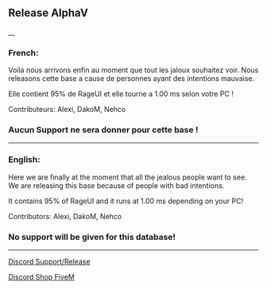 ## Release AlphaV
__

### French:
Voila nous arrivons enfin au moment que tout les jaloux souhaitez voir.
Nous releasons cette base a cause de personnes ayant des intentions mauvaise.

Elle contient 95% de RageUI et elle tourne a 1.00 ms selon votre PC !

Contributeurs: Alexi, DakoM, Nehco

### Aucun Support ne sera donner pour cette base !

____

### English:
Here we are finally at the moment that all the jealous people want to see.
We are releasing this base because of people with bad intentions.

It contains 95% of RageUI and it runs at 1.00 ms depending on your PC!

Contributors: Alexi, DakoM, Nehco

### No support will be given for this database!

____

[Discord Support/Release](https://discord.gg/EBfXQ94ewu)


[Discord Shop FiveM](https://discord.gg/mUmeeUsFcU)

